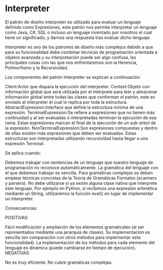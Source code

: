 # Interpreter

El patrón de diseño interpreter es utilizado para evaluar un lenguaje definido como Expresiones, este patrón nos permite interpretar un lenguaje como Java, C#, SQL o incluso un lenguaje inventado por nosotros el cual tiene un significado; y darnos una respuesta tras evaluar dicho lenguaje.

Interpreter es uno de los patrones de diseño más complejos debido a que para su funcionalidad debe combinar técnicas de programación orientada a objetos avanzada y su interpretación puede ser algo confusa, las principales cosas con las que nos enfrentaremos son la Herencia, Polimorfismo y la Recursividad.

Los componentes del patrón Interpreter se explican a continuación:

Client:Actor que dispara la ejecución del interpreter.
Context:Objeto con información global que será utilizada por el intérprete para leer y almacenar información global entre todas las clases que conforman el patrón, este es enviado al interpreter el cual lo replica por toda la estructura.
AbstractExpression:Interface que define la estructura mínima de una expresión.
TerminalExpression:Se refiere a expresiones que no tienen más continuidad y al ser evaluadas o interpretadas terminan la ejecución de esa rama. Estas expresiones marcan el final de la ejecución de un sub-árbol de la expresión.
NonTerminalExpression:Son expresiones compuestas y dentro de ellas existen más expresiones que deben ser evaluadas. Estas estructuras son interpretadas utilizando recursividad hasta llegar a una expresión Terminal.

Se aplica cuando:

Debemos trabajar con sentencias de un lenguaje que nuestro lenguaje de programación no reconoce automáticamente.
La gramática del lenguaje con el que debemos trabajar es sencilla. Para gramáticas complejas se deben emplear técnicas concretas de la Teoría de Gramáticas Formales (scanners y parsers).
No debe utilizarse si ya existe alguna clase nativa que interprete éste lenguaje. Por ejemplo en Python, si recibimos una expresión aritmética mediante un String, utilizaremos la función eval() en lugar de implementar un Interpreter.

Consecuencias:

POSITIVAS:

Fácil modificación y ampliación de los elementos gramaticales (al ser representados mediante una jerarquía de clases).
Su implementación es sencilla (en comparación con otros métodos para implementar esta funcionalidad).
La implementación de los métodos para cada elemento del lenguaje es dinámica (puede cambiarse en tiempo de ejecución).
NEGATIVAS:

No es muy eficiente.
No cubre gramáticas complejas.
